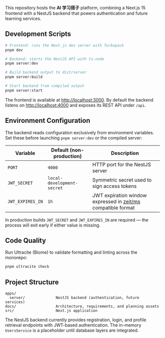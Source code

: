 This repository hosts the **AI 学习搭子** platform, combining a Next.js 15 frontend with a NestJS backend that powers authentication and future learning services.

## Development Scripts

```bash
# Frontend: runs the Next.js dev server with Turbopack
pnpm dev

# Backend: starts the NestJS API with ts-node
pnpm server:dev

# Build backend output to dist/server
pnpm server:build

# Start backend from compiled output
pnpm server:start
```

The frontend is available at [http://localhost:3000](http://localhost:3000). By default the backend listens on [http://localhost:4000](http://localhost:4000) and exposes its REST API under `/api`.

## Environment Configuration

The backend reads configuration exclusively from environment variables. Set these before launching `pnpm server:dev` or the compiled server:

| Variable | Default (non-production) | Description |
| --- | --- | --- |
| `PORT` | `4000` | HTTP port for the NestJS server |
| `JWT_SECRET` | `local-development-secret` | Symmetric secret used to sign access tokens |
| `JWT_EXPIRES_IN` | `1h` | JWT expiration window expressed in [zeit/ms](https://github.com/vercel/ms) compatible format |

In production builds `JWT_SECRET` and `JWT_EXPIRES_IN` are required — the process will exit early if either value is missing.

## Code Quality

Run Ultracite (Biome) to validate formatting and linting across the monorepo:

```bash
pnpm ultracite check
```

## Project Structure

```
apps/
  server/              NestJS backend (authentication, future services)
docs/                  Architecture, requirements, and planning assets
src/                   Next.js application
```

The NestJS backend currently provides registration, login, and profile retrieval endpoints with JWT-based authentication. The in-memory `UsersService` is a placeholder until database layers are integrated.
